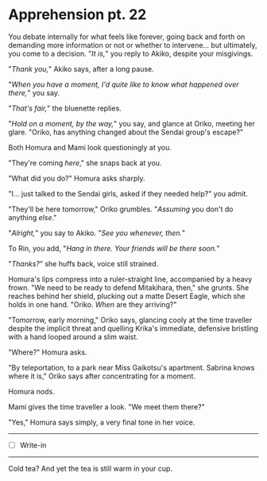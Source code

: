 # Apprehension pt. 22

You debate internally for what feels like forever, going back and forth on demanding more information or not or whether to intervene... but ultimately, you come to a decision. "*It is,*" you reply to Akiko, despite your misgivings.

"*Thank you,*" Akiko says, after a long pause.

"*When you have a moment, I'd quite like to know what happened over there,*" you say.

"*That's fair,*" the bluenette replies.

"*Hold on a moment, by the way,*" you say, and glance at Oriko, meeting her glare. "Oriko, has anything changed about the Sendai group's escape?"

Both Homura and Mami look questioningly at you.

"They're coming *here*," she snaps back at you.

"What did you do?" Homura asks sharply.

"I... just talked to the Sendai girls, asked if they needed help?" you admit.

"They'll be here tomorrow," Oriko grumbles. "*Assuming* you don't do anything *else*."

"*Alright,*" you say to Akiko. "*See you whenever, then.*"

To Rin, you add, "*Hang in there. Your friends will be there soon.*"

"*Thanks?*" she huffs back, voice still strained.

Homura's lips compress into a ruler-straight line, accompanied by a heavy frown. "We need to be ready to defend Mitakihara, then," she grunts. She reaches behind her shield, plucking out a matte Desert Eagle, which she holds in one hand. "Oriko. *When* are they arriving?"

"Tomorrow, early morning," Oriko says, glancing cooly at the time traveller despite the implicit threat and quelling Krika's immediate, defensive bristling with a hand looped around a slim waist.

"Where?" Homura asks.

"By teleportation, to a park near Miss Gaikotsu's apartment. Sabrina knows where it is," Oriko says after concentrating for a moment.

Homura nods.

Mami gives the time traveller a look. "We meet them there?"

"Yes," Homura says simply, a very final tone in her voice.

---

- [ ] Write-in

---

Cold tea? And yet the tea is still warm in your cup.
